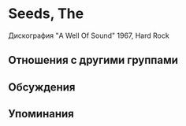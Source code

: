 # Seeds, The

Дискография
"A Well Of Sound" 1967, Hard Rock

## Отношения с другими группами


## Обсуждения


## Упоминания

